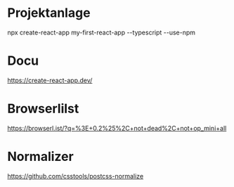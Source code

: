 # Projektanlage
npx create-react-app my-first-react-app --typescript --use-npm

# Docu
https://create-react-app.dev/

# Browserlilst
https://browserl.ist/?q=%3E+0.2%25%2C+not+dead%2C+not+op_mini+all

# Normalizer
https://github.com/csstools/postcss-normalize

